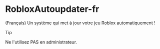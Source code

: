# RobloxAutoupdater-fr
(Français) Un système qui met à jour votre jeu Roblox automatiquement ! 

> [!TIP] 
> Ne l'utilisez PAS en administrateur.
> 
